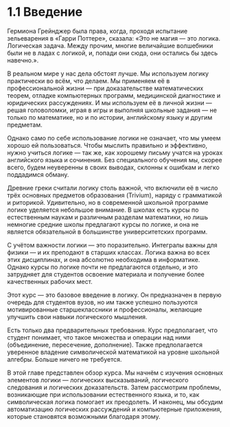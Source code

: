 # 1.1 Введение
Гермиона Грейнджер была права, когда, проходя испытание зельеварения в «Гарри Поттере», сказала:
«Это не магия — это логика. Логическая задача. Между прочим, многие величайшие волшебники были не в ладах с логикой, и, попади они сюда, они остались бы здесь навечно.».

В реальном мире у нас дела обстоят лучше. Мы используем логику практически во всём, что делаем. Мы применяем её в профессиональной жизни — при доказательстве математических теорем, отладке компьютерных программ, медицинской диагностике и юридических рассуждениях. И мы используем её в личной жизни — решая головоломки, играя в игры и выполняя школьные задания — не только по математике, но и по истории, английскому языку и другим предметам.

Однако само по себе использование логики не означает, что мы умеем хорошо ей пользоваться. Чтобы мыслить правильно и эффективно, нужно учиться логике — так же, как хорошему письму учатся на уроках английского языка и сочинения. Без специального обучения мы, скорее всего, будем неуверенны в своих выводах, склонны к ошибкам и легко поддадимся обману.

Древние греки считали логику столь важной, что включили её в число трёх основных предметов образования (Trivium), наряду с грамматикой и риторикой. Удивительно, но в современной школьной программе логике уделяется небольшое внимание. В школах есть курсы по естественным наукам и различным разделам математики, но лишь немногие средние школы предлагают курсы по логике, и она не является обязательной в большинстве университетских программ.

С учётом важности логики — это поразительно. Интегралы важны для физики — и их преподают в старших классах. Логика важна во всех этих дисциплинах, и она абсолютно необходима в информатике. Однако курсы по логике почти не предлагаются отдельно, и это затрудняет для студентов освоение материала и получение более качественных рабочих мест.

Этот курс — это базовое введение в логику. Он предназначен в первую очередь для студентов вузов, но им также успешно пользуются мотивированные старшеклассники и профессионалы, желающие улучшить свои навыки логического мышления.

Есть только два предварительных требования.
Курс предполагает, что студент понимает, что такое множества и операции над ними (объединение, пересечение, дополнение).
Также предполагается уверенное владение символической математикой на уровне школьной алгебры.
Больше ничего не требуется.

В этой главе представлен обзор курса.
Мы начнём с изучения основных элементов логики — логических высказываний, логического следования и логических доказательств. Затем рассмотрим проблемы, возникающие при использовании естественного языка, и то, как символическая логика помогает их преодолеть.
И наконец, мы обсудим автоматизацию логических рассуждений и компьютерные приложения, которые становятся возможными благодаря этому.